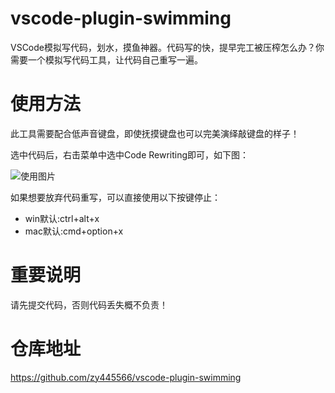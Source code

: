 # vscode-plugin-swimming
VSCode模拟写代码，划水，摸鱼神器。代码写的快，提早完工被压榨怎么办？你需要一个模拟写代码工具，让代码自己重写一遍。

# 使用方法
此工具需要配合低声音键盘，即使抚摸键盘也可以完美演绎敲键盘的样子！

选中代码后，右击菜单中选中Code Rewriting即可，如下图：

![使用图片](https://raw.githubusercontent.com/zy445566/vscode-plugin-swimming/master/cr.png)

如果想要放弃代码重写，可以直接使用以下按键停止：
* win默认:ctrl+alt+x
* mac默认:cmd+option+x

# 重要说明
请先提交代码，否则代码丢失概不负责！

# 仓库地址
https://github.com/zy445566/vscode-plugin-swimming
